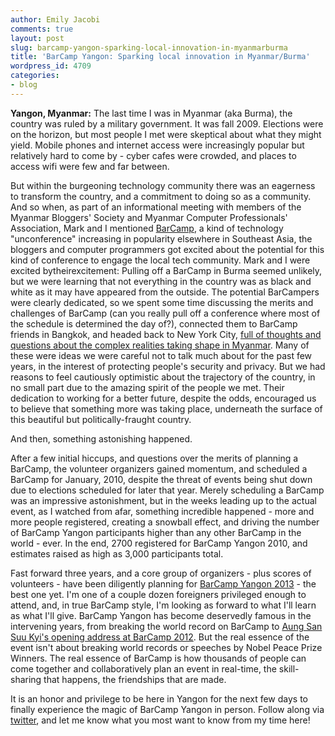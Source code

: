 ```yaml
---
author: Emily Jacobi
comments: true
layout: post
slug: barcamp-yangon-sparking-local-innovation-in-myanmarburma
title: 'BarCamp Yangon: Sparking local innovation in Myanmar/Burma'
wordpress_id: 4709
categories:
- blog
---
```


**Yangon, Myanmar:** The last time I was in Myanmar (aka Burma), the country was ruled by a military government. It was fall 2009. Elections were on the horizon, but most people I met were skeptical about what they might yield. Mobile phones and internet access were increasingly popular but relatively hard to come by - cyber cafes were crowded, and places to access wifi were few and far between.

But within the burgeoning technology community there was an eagerness to transform the country, and a commitment to doing so as a community. And so when, as part of an informational meeting with members of the Myanmar Bloggers' Society and Myanmar Computer Professionals' Association, Mark and I mentioned [BarCamp](http://en.wikipedia.org/wiki/BarCamp), a kind of technology "unconference" increasing in popularity elsewhere in Southeast Asia, the bloggers and computer programmers got excited about the potential for this kind of conference to engage the local tech community. Mark and I were excited bytheirexcitement: Pulling off a BarCamp in Burma seemed unlikely, but we were learning that not everything in the country was as black and white as it may have appeared from the outside. The potential BarCampers were clearly dedicated, so we spent some time discussing the merits and challenges of BarCamp (can you really pull off a conference where most of the schedule is determined the day of?), connected them to BarCamp friends in Bangkok, and headed back to New York City, [full of thoughts and questions about the complex realities taking shape in Myanmar](http://digital-democracy.org/2010/11/05/burmamyanmar-technology-research-2/). Many of these were ideas we were careful not to talk much about for the past few years, in the interest of protecting people's security and privacy. But we had reasons to feel cautiously optimistic about the trajectory of the country, in no small part due to the amazing spirit of the people we met. Their dedication to working for a better future, despite the odds, encouraged us to believe that something more was taking place, underneath the surface of this beautiful but politically-fraught country.

And then, something astonishing happened.

After a few initial hiccups, and questions over the merits of planning a BarCamp, the volunteer organizers gained momentum, and scheduled a BarCamp for January, 2010, despite the threat of events being shut down due to elections scheduled for later that year. Merely scheduling a BarCamp was an impressive astonishment, but in the weeks leading up to the actual event, as I watched from afar, something incredible happened - more and more people registered, creating a snowball effect, and driving the number of BarCamp Yangon participants higher than any other BarCamp in the world - ever. In the end, 2700 registered for BarCamp Yangon 2010, and estimates raised as high as 3,000 participants total.

Fast forward three years, and a core group of organizers - plus scores of volunteers - have been diligently planning for [BarCamp Yangon 2013](http://www.barcampyangon.org/2013/) - the best one yet. I'm one of a couple dozen foreigners privileged enough to attend, and, in true BarCamp style, I'm looking as forward to what I'll learn as what I'll give. BarCamp Yangon has become deservedly famous in the intervening years, from breaking the world record on BarCamp to [Aung San Suu Kyi's opening address at BarCamp 2012](http://www.huffingtonpost.com/emily-jacobi/burma-myanmar-technology_b_1291110.html). But the real essence of the event isn't about breaking world records or speeches by Nobel Peace Prize Winners. The real essence of BarCamp is how thousands of people can come together and collaboratively plan an event in real-time, the skill-sharing that happens, the friendships that are made.

It is an honor and privilege to be here in Yangon for the next few days to finally experience the magic of BarCamp Yangon in person. Follow along via [twitter](https://twitter.com/search?q=%23barcampyangon&src=typd), and let me know what you most want to know from my time here!
